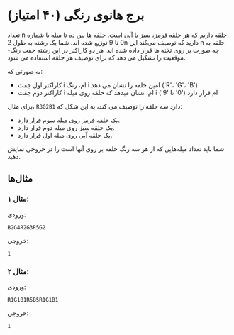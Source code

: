 # برج هانوی رنگی (۴۰ امتیاز)

تعداد n حلقه داریم که هر حلقه قرمز، سبز یا آبی است. حلقه ها بین ده تا میله با شماره 0 تا 9 توزیع شده اند.
شما یک رشته به طول 2n دارید که توصیف می‌کند این n حلقه به چه صورت بر روی تخته ها قرار داده شده اند. هر دو کاراکتر در این رشته جفت رنگ-موقعیت را تشکیل می دهد که برای توصیف هر حلقه استفاده می شود.

به صورتی که:

- کاراکتر اول جفت i ام، رنگ i امین حلقه را نشان می دهد ('R'، 'G'، 'B')
- کاراکتر دوم جفت i ام، نشان میدهد که حلقه روی میله i ام قرار دارد ('0' تا '9')

برای مثال، `R3G2B1` دارد سه حلقه را توصیف می کند، به این شکل که:

- یک حلقه قرمز روی میله سوم قرار دارد.
- یک حلقه سبز روی میله دوم قرار دارد.
- یک حلقه آبى روی میله اول قرار دارد.

شما باید تعداد میله‌هایی که از هر سه رنگ حلقه بر روی آنها است را در خروجی نمایش دهید.

## مثال‌ها

### مثال ۱:

ورودی:

```
B2G4R2G3R5G2
```

خروجی:

```
1
```

### مثال ۲:

ورودی:

```
R1G1B1R5B5R1G1B1
```

خروجی:

```
1
```
